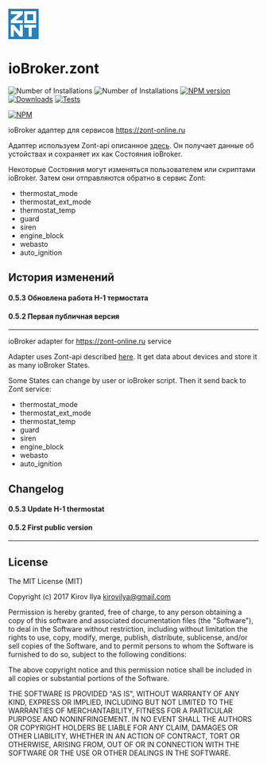 ![Logo](admin/zont.png)

# ioBroker.zont

![Number of Installations](http://iobroker.live/badges/zont-installed.svg) ![Number of Installations](http://iobroker.live/badges/zont-stable.svg) [![NPM version](http://img.shields.io/npm/v/iobroker.zont.svg)](https://www.npmjs.com/package/iobroker.zont)
[![Downloads](https://img.shields.io/npm/dm/iobroker.zont.svg)](https://www.npmjs.com/package/iobroker.zont)
[![Tests](https://travis-ci.org/kirovilya/ioBroker.zont.svg?branch=master)](https://travis-ci.org/kirovilya/ioBroker.zont)

[![NPM](https://nodei.co/npm/iobroker.zont.png?downloads=true)](https://nodei.co/npm/iobroker.zont/)

ioBroker адаптер для сервисов https://zont-online.ru

Адаптер используем Zont-api описанное [здесь](https://zont-online.ru/api/docs/).
Он получает данные об устойствах и сохраняет их как Состояния ioBroker.

Некоторые Состояния могут изменяться пользователем или скриптами ioBroker. Затем они отправляются обратно в сервис Zont:
* thermostat_mode
* thermostat_ext_mode
* thermostat_temp
* guard
* siren
* engine_block
* webasto
* auto_ignition

## История изменений

#### 0.5.3 Обновлена работа H-1 термостата

#### 0.5.2 Первая публичная версия

-----------------

ioBroker adapter for https://zont-online.ru service

Adapter uses Zont-api described [here](https://zont-online.ru/api/docs/).
It get data about devices and store it as many ioBroker States.

Some States can change by user or ioBroker script. Then it send back to Zont service:
* thermostat_mode
* thermostat_ext_mode
* thermostat_temp
* guard
* siren
* engine_block
* webasto
* auto_ignition


## Changelog

#### 0.5.3 Update H-1 thermostat

#### 0.5.2 First public version

---------------

## License
The MIT License (MIT)

Copyright (c) 2017 Kirov Ilya <kirovilya@gmail.com>

Permission is hereby granted, free of charge, to any person obtaining a copy
of this software and associated documentation files (the "Software"), to deal
in the Software without restriction, including without limitation the rights
to use, copy, modify, merge, publish, distribute, sublicense, and/or sell
copies of the Software, and to permit persons to whom the Software is
furnished to do so, subject to the following conditions:

The above copyright notice and this permission notice shall be included in
all copies or substantial portions of the Software.

THE SOFTWARE IS PROVIDED "AS IS", WITHOUT WARRANTY OF ANY KIND, EXPRESS OR
IMPLIED, INCLUDING BUT NOT LIMITED TO THE WARRANTIES OF MERCHANTABILITY,
FITNESS FOR A PARTICULAR PURPOSE AND NONINFRINGEMENT. IN NO EVENT SHALL THE
AUTHORS OR COPYRIGHT HOLDERS BE LIABLE FOR ANY CLAIM, DAMAGES OR OTHER
LIABILITY, WHETHER IN AN ACTION OF CONTRACT, TORT OR OTHERWISE, ARISING FROM,
OUT OF OR IN CONNECTION WITH THE SOFTWARE OR THE USE OR OTHER DEALINGS IN
THE SOFTWARE.
